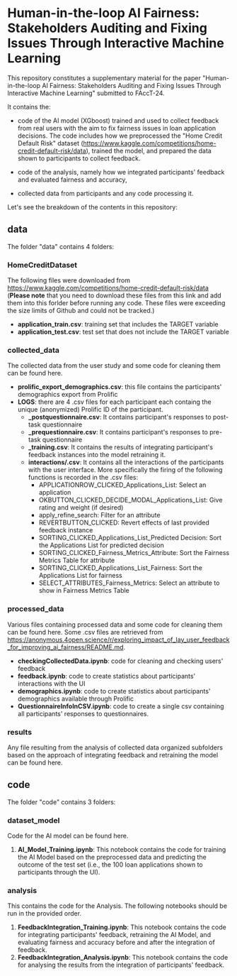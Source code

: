 # Human-in-the-loop AI Fairness: Stakeholders Auditing and Fixing Issues Through Interactive Machine Learning
This repository constitutes a supplementary material for the paper "Human-in-the-loop AI Fairness: Stakeholders Auditing and Fixing Issues Through Interactive Machine Learning" submitted to FAccT-24.

It contains the:

- code of the AI model (XGboost) trained and used to collect feedback from real users with the aim to fix fairness issues in loan application decisions. The code includes how we preprocessed the "Home Credit Default Risk" dataset (https://www.kaggle.com/competitions/home-credit-default-risk/data), trained the model, and prepared the data shown to participants to collect feedback.
  
- code of the analysis, namely how we integrated participants' feedback and evaluated fairness and accuracy,

- collected data from participants and any code processing it.

Let's see the breakdown of the contents in this repository: 
## data
The folder "data" contains 4 folders:

### HomeCreditDataset
The following files were downloaded from https://www.kaggle.com/competitions/home-credit-default-risk/data (**Please note** that you need to download these files from this link and add them into this forlder before running any code. These files were exceeding the size limits of Github and could not be tracked.)
- **application_train.csv**: training set that includes the TARGET variable
- **application_test.csv**: test set that does not include the TARGET variable

### collected_data 
The collected data from the user study and some code for cleaning them can be found here.
- **prolific_export_demographics.csv**: this file contains the participants' demographics export from Prolific
- **LOGS**: there are 4 .csv files for each participant each containg the unique (anonymized) Prolific ID of the participant.
    - **_postquestionnaire.csv**: It contains participant's responses to post-task questionnaire
    - **_prequestionnaire.csv**: It contains participant's responses to pre-task questionnaire
    - **_training.csv**: It contains the results of integrating participant's feedback instances into the model retraining it.
    - **interactions/<ProlificID>.csv**: It contains all the interactions of the participants with the user interface. More specifically the firing of the following functions is recorded in the .csv files:
        - APPLICATIONROW\_CLICKED\_Applications\_List:  Select an application
        - OKBUTTON\_CLICKED\_DECIDE\_MODAL\_Applications\_List: Give rating and weight (if desired)
        - apply\_refine\_search: Filter for an attribute
        - REVERTBUTTON\_CLICKED: Revert effects of last provided feedback instance
        - SORTING\_CLICKED\_Applications\_List\_Predicted Decision: Sort the Applications List for predicted decision 
        - SORTING\_CLICKED\_Fairness\_Metrics\_Attribute: Sort the Fairness Metrics Table for attribute
        - SORTING\_CLICKED\_Applications\_List\_Fairness: Sort the Applications List for fairness
        - SELECT\_ATTRIBUTES\_Fairness\_Metrics: Select an attribute to show in Fairness Metrics Table

### processed_data
Various files containing processed data and some code for cleaning them can be found here. Some .csv files are retrieved from https://anonymous.4open.science/r/exploring_impact_of_lay_user_feedback_for_improving_ai_fairness/README.md.
- **checkingCollectedData.ipynb**: code for cleaning and checking users' feedback
- **feedback.ipynb**: code to create statistics about participants' interactions with the UI
- **demographics.ipynb**: code to create statistics about participants' demographics available through Prolific
- **QuestionnaireInfoInCSV.ipynb**: code to create a single csv containing all participants' responses to questionnaires.

### results
Any file resulting from the analysis of collected data organized subfolders based on the approach of integrating feedback and retraining the model can be found here.

## code
The folder "code" contains 3 folders: 

### dataset_model
Code for the AI model can be found here.

1. **AI_Model_Training.ipynb**: This notebook contains the code for training the AI Model based on the preprocessed data and predicting the outcome of the test set (i.e., the 100 loan applications shown to participants through the UI).

### analysis
This contains the code for the Analysis. The following notebooks should be run in the provided order.

1. **FeedbackIntegration_Training.ipynb**: This notebook contains the code for integrating participants' feedback, retraining the AI Model, and evaluating fairness and accuracy before and after the integration of feedback.  
2. **FeedbackIntegration_Analysis.ipynb**: This notebook contains the code for analysing the results from the integration of participants' feedback.

